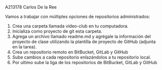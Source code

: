 A213178 Carlos De la Ree


Vamos a trabajar con múltiples opciones de repositorios administrados:
1) Crea una carpeta llamada video-club en tu computadora.
2) Inicializa como proyecto de git esta carpeta.
3) Agrega un archivo llamado readme.md y agrégale la información del proyecto de clase utilizando la plantilla de proyecto de GitHub (adjunta en la tarea).
4) Crea un repositorio remoto en BitBucket, GitLab y GitHub
5) Sube cambios a cada repositorio enlazándolos a tu repositorio local.
6) Por ultimo sube la liga de los repositorios de BitBucket, GitLab y GitHub